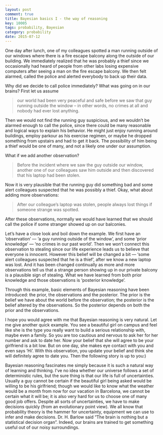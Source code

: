 ```yaml
---
layout: post
comment: true
title: Bayesian basics I - the way of reasoning 
key: 10005
tags: probability, Bayesian
category: probability 
date: 2015-07-12
---
```


One day after lunch, one of my colleagues spotted a man running outside of our windows where there is a fire escape balcony along the outside of our building. We immediately realized that he was probably a thief since we occasionally had heard of people from other labs losing expensive computers after seeing a man on the fire escape balcony. We then felt alarmed, called the police and alerted everybody to back up their data.

Why did we decide to call police immediately? What was going on in our brains? First let us assume

<!--more-->

>our world had been very peaceful and safe before we saw that guy running outside the window – in other words, no crimes at all and nobody had ever lost anything.

Then we would not find the running guy suspicious, and we wouldn’t be alarmed enough to call the police, since there could be many reasonable and logical ways to explain his behavior. He might just enjoy running around buildings, employ parkour as his exercise regimen, or maybe he dropped something from upstairs and had to get it back. The possibility of him being a thief would be one of many, and not a likely one under our assumption.

What if we add another observation?

>Before the incident where we saw the guy outside our window, another one of our colleagues saw him outside and then discovered that his laptop had been stolen.

Now it is very plausible that the running guy did something bad and some alert colleagues suspected that he was possibly a thief. Okay, what about adding more observations:

>After our colleague’s laptop was stolen, people always lost things if someone strange was spotted.

After these observations, normally we would have learned that we should call the police if some stranger showed up on our balconies.

Let’s have a close look and boil down the example. We first have an ‘observation’ — ‘a guy running outside of the window’, and some ‘prior knowledge’ — ‘no crimes in our past world’. Then we won’t connect this observation to stealing since our life experience leads us to believe that everyone is innocent. However this belief will be changed a bit — ‘some alert colleagues suspected that he is a thief’, after we know a new laptop was lost. And it has been changed continually as more and more observations tell us that a strange person showing up in our private balcony is a plausible sign of stealing. What we have learned from both prior knowledge and those observations is ‘posterior knowledge’.

Through this example, basic elements of Bayesian reasoning have been introduced: the prior, the observations and the posterior. The prior is the belief we have about the world before the observation; the posterior is the belief altered by the observations. So the posterior depends on both the prior and the observations.

I hope you would agree with me that Bayesian reasoning is very natural. Let me give another quick example. You see a beautiful girl on campus and feel like she is the type you really want to build a serious relationship with, maybe even a family. So you are too cautious and nervous to ask her for her number and ask to date her. Now your belief that she will agree to be your girlfriend is a bit low. But on one day, she makes eye contact with you and even says ‘Hi’. With this observation, you update your belief and think she will definitely agree to date you.  Then the following story is up to you:)

Bayesian reasoning fascinates me simply because it is such a natural way of learning and thinking.
I’ve no idea whether our universe follows a set of deterministic rules, but the sure thing is that our life is full of uncertainties. Usually a guy cannot be certain if the beautiful girl being asked would be willing to be his girlfriend; though we would like to know what the weather would be a month from now for our vacation in Barcelona, we cannot be certain what it will be; it is also very hard for us to choose one of many good job offers. Despite all sorts of uncertainties, we have to make decisions quickly (from an evolutionary point view). We all know that probability theory is the hammer for uncertainty, equipment we can use to infer and make decisions. Dr. H. Barlow said “The brain is nothing but a statistical decision organ”. Indeed, our brains are trained to get something useful out of our noisy surroundings. 

